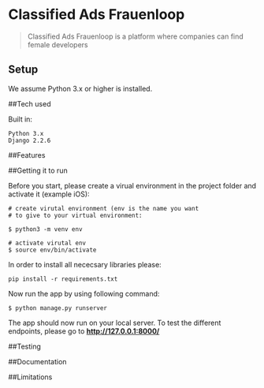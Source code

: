 # Classified Ads Frauenloop


> Classified Ads Frauenloop is a platform where companies can find female developers 

## Setup

We assume Python 3.x or higher is installed. 

##Tech used

Built in:

    Python 3.x
    Django 2.2.6

##Features




##Getting it to run

Before you start, please create a virual environment in the project folder and activate it (example iOS):

    # create virutal environment (env is the name you want 
    # to give to your virtual environment:
    
    $ python3 -m venv env
    
    # activate virutal env
    $ source env/bin/activate

In order to install all nececsary libraries please:
	
	pip install -r requirements.txt  

Now run the app by using following command:

	$ python manage.py runserver
	
The app should now run on your local server. To test the different endpoints, please go to **http://127.0.0.1:8000/**


##Testing

##Documentation

##Limitations

